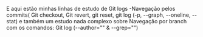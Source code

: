 E aqui estão minhas linhas de estudo de Git logs
-Navegação pelos commits( Git checkout, Git revert, git reset, git log (-p, --graph, --oneline, --stat) e também um estudo nada complexo sobre Navegação por branch com os comandos: Git log (--author="" & --grep="")
